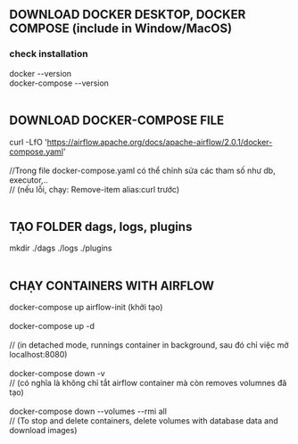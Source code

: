 ## DOWNLOAD DOCKER DESKTOP, DOCKER COMPOSE (include in Window/MacOS)

### check installation
docker --version
</br>
docker-compose --version
</br>
</br>

## DOWNLOAD DOCKER-COMPOSE FILE
curl -LfO 'https://airflow.apache.org/docs/apache-airflow/2.0.1/docker-compose.yaml'
</br>
</br>
//Trong file docker-compose.yaml có thể chỉnh sửa các tham số như db, executor,..
</br>
// (nếu lỗi, chạy: Remove-item alias:curl trước)
</br>
</br>

## TẠO FOLDER dags, logs, plugins
mkdir ./dags ./logs ./plugins
</br>
</br>

## CHẠY CONTAINERS WITH AIRFLOW
docker-compose up airflow-init (khởi tạo)
</br>
</br>
docker-compose up -d 	
</br>
// (in detached mode, runnings container in background, sau đó chỉ việc mở localhost:8080)
</br>
</br>
docker-compose down -v
</br>
// (có nghĩa là không chỉ tắt airflow container mà còn removes volumnes đã tạo)
</br>
</br>
docker-compose down --volumes --rmi all 
</br>
// (To stop and delete containers, delete volumes with database data and download images)
